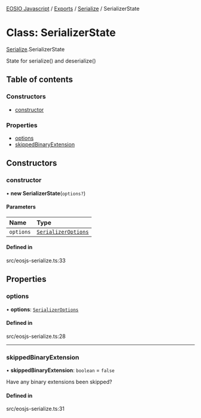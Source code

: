 [EOSIO Javascript](../index.md) / [Exports](../index.md) / [Serialize](../modules/Serialize.md) / SerializerState

# Class: SerializerState

[Serialize](../modules/Serialize.md).SerializerState

State for serialize() and deserialize()

## Table of contents

### Constructors

- [constructor](Serialize.SerializerState.md#constructor)

### Properties

- [options](Serialize.SerializerState.md#options)
- [skippedBinaryExtension](Serialize.SerializerState.md#skippedbinaryextension)

## Constructors

### constructor

• **new SerializerState**(`options?`)

#### Parameters

| Name | Type |
| :------ | :------ |
| `options` | [`SerializerOptions`](../interfaces/Serialize.SerializerOptions.md) |

#### Defined in

src/eosjs-serialize.ts:33

## Properties

### options

• **options**: [`SerializerOptions`](../interfaces/Serialize.SerializerOptions.md)

#### Defined in

src/eosjs-serialize.ts:28

___

### skippedBinaryExtension

• **skippedBinaryExtension**: `boolean` = `false`

Have any binary extensions been skipped?

#### Defined in

src/eosjs-serialize.ts:31
